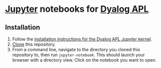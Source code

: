 # [Jupyter](http://jupyter.org/) notebooks for [Dyalog APL](https://www.dyalog.com/)

## Installation

1. Follow the [installation instructions for the Dyalog APL Jupyter kernel](https://github.com/Dyalog/dyalog-jupyter-kernel#installation).
1. [Clone](https://help.github.com/articles/cloning-a-repository/) this repository.
1. From a command line, navigate to the directory you cloned this repository to, then run `jupyter-notebook`. This should launch your browser with a directory view. Click on the notebook you want to open.
